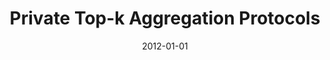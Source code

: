 ---
title: "Private Top-k Aggregation Protocols"
collection: publications
permalink: /publication/2012-01-01-Private-Top-k-Aggregation-Protocols
date: 2012-01-01
venue: 'IACR Cryptol. ePrint Arch.'
paperurl: 'http://eprint.iacr.org/2012/538'
citation: ' Myungsun Kim,  David Mohaisen,  Jung Cheon,  Yongdae Kim, &quot;Private Top-k Aggregation Protocols.&quot; IACR Cryptol. ePrint Arch., 2012.'
---